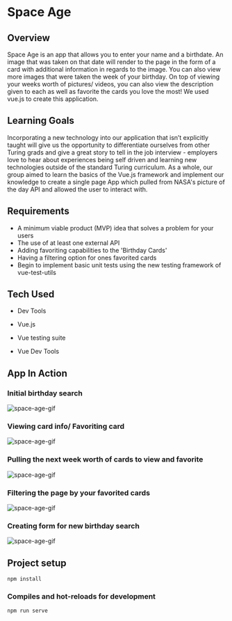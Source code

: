 # Space Age

## Overview

Space Age is an app that allows you to enter your name and a birthdate. An image that was taken on that date will render to the page in the form of a card with additional information in regards to the image. You can also view more images that were taken the week of your birthday. On top of viewing your weeks worth of pictures/ videos, you can also view the description given to each as well as favorite the cards you love the most! We used vue.js to create this application.


## Learning Goals

Incorporating a new technology into our application that isn’t explicitly taught will give us the opportunity to differentiate ourselves from other Turing grads and give a great story to tell in the job interview - employers love to hear about experiences being self driven and learning new technologies outside of the standard Turing curriculum. As a whole, our group aimed to learn the basics of the Vue.js framework and implement our knowledge to create a single page App which pulled from NASA's picture of the day API and allowed the user to interact with.

## Requirements

- A minimum viable product (MVP) idea that solves a problem for your users
- The use of at least one external API
- Adding favoriting capabilities to the 'Birthday Cards' 
- Having a filtering option for ones favorited cards
- Begin to implement basic unit tests using the new testing framework of vue-test-utils

## Tech Used

- Dev Tools

- Vue.js

- Vue testing suite

- Vue Dev Tools

## App In Action
### Initial birthday search 
![space-age-gif](https://media.giphy.com/media/H4hlJ5wtis0Mbp0Mw6/giphy.gif)

### Viewing card info/ Favoriting card
![space-age-gif](https://media.giphy.com/media/dXuXsmiiqGZYVmEdHu/giphy.gif)

### Pulling the next week worth of cards to view and favorite
![space-age-gif](https://media.giphy.com/media/H6zShO0qlVy1gYp8aZ/giphy.gif)

### Filtering the page by your favorited cards 
![space-age-gif](https://media.giphy.com/media/h5R8N5Lfw1rDxZOrxZ/giphy.gif)

### Creating form for new birthday search 
![space-age-gif](https://media.giphy.com/media/S8BZTAaobYtQRChllC/giphy.gif)

## Project setup
```
npm install
```

### Compiles and hot-reloads for development
```
npm run serve
```
